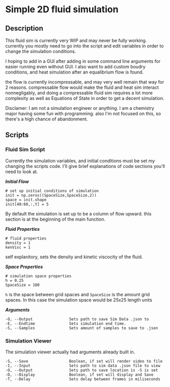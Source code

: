 # Simple 2D fluid simulation

## Description

This fluid sim is currently very WIP and may never be fully working. currently you mostly need to go into the script and edit variables in order to change the simulation conditions. 

I hoping to add in a GUI after adding in some command line arguments for easier running even without GUI. I also want to add custom boudry conditions, and heat simulation after an equalibrium flow is found.

the flow is currently incompressable, and may very well remain that way for 2 reasons. compressable flow would make the fluid and heat sim interact nonnegligably, and doing a compressable fluid sim requires a lot more complexity as well as Equations of State in order to get a decent simulation. 

Disclamer: I am not a simulation engineer or anything. I am a chemistry major having some fun with programming. also I'm not focused on this, so there's a high chance of abandonment. 

## Scripts

### Fluid Sim Script

Currently the simulation variables, and initial conditions must be set my changing the scripts code. I'll give brief explanations of code sections you'll need to look at.

***Initial Flow***
```
# set up initial conditions of simulation
init = np.zeros((SpaceSize,SpaceSize,2))
space = init.shape
init[40:60,:,Y] = 5
```
By default the simulation is set up to be a column of flow upward. this section is at the beginning of the main function.

***Fluid Properties***
```
# fluid properties
density = 1
kenVisc = 1
```
self explanitory, sets the density and kinetic viscocity of the fluid.

***Space Properties***
```
# simulation space properties
h = 0.25
SpaceSize = 100
```
`h` is the space between grid spaces and `SpaceSize` is the amount grid spaces. In this case the simulation space would be 25x25 length units

***Arguments***
```
-O, --Output                Sets path to save Sim Data .json to
-E, --Endtime               Sets simulation end time. 
-S, --Samples               Sets amount of samples to save to .json
```


### Simulation Viewer

The simulation viewer actually had arguments already built in. 
```
-S, --Save                  Boolean, if set will render video to file
-I, --Input                 Sets path to sim data .json file to view
-O, --Output                Sets path to save location is -S is set
-D, --Display               Boolean, if set will display and Save
-T, --Delay                 Sets delay between frames in miliseconds
```
